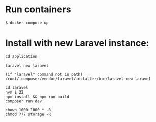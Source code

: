 # Run containers

	$ docker compose up

# Install with new Laravel instance: 

	cd application

	laravel new laravel

	(if "laravel" command not in path)
	/root/.composer/vendor/laravel/installer/bin/laravel new laravel

	cd laravel
	nvm i 22
	npm install && npm run build
	composer run dev

	chown 1000:1000 * -R
	chmod 777 storage -R